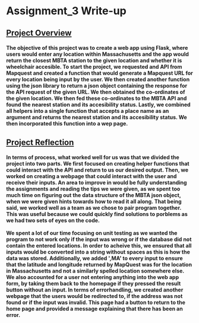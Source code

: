 # <b>Assignment_3 Write-up</b>

## <u><b>Project Overview</b></u>

<h4>
The objective of this project was to create a web app using Flask,  where users would enter any location within Massachusetts and the app would return the closest MBTA station to the given location and whether it is wheelchair accesible. To start the project, we requested and API from Mapquest and created a function that would generate a Mapquest URL for every location being input by the user. We then created another function using the json library to return a json object containing the response for the API request of the given URL. We then obtained the co-ordinates of the given location. We then fed these co-ordinates to the MBTA API and found the nearest station and its accesibility status. Lastly, we combined all helpers into a single function that accepts a place name as an argument and returns the nearest station and its accesibility status. We then incorporated this function into a wep page.
</h4> 


## <u><b>Project Reflection </u></b>

<h4> 
In terms of process, what worked well for us was that we divided the project into two parts. We first focused on creating helper functions that could interact with the API and return to us our desired output. Then, we worked on creating a webpage that could interact with the user and receive their inputs. An area to improve in would be fully understanding the assignments and reading the tips we were given, as we spent too much time on figuring out the data structure of the MBTA json object, when we were given hints towards how to read it all along. That being said, we worked well as a team as we chose to pair program together. This was useful because we could quickly find solutions to porblems as we had two sets of eyes on the code. 
<br>
<br>
We spent a lot of our time focusing on unit testing as we wanted the program to not work only if the input was wrong or if the database did not contain the entered locations. In order to acheive this, we ensured that all inputs would be converted into a string without spaces as this is how the data was stored. Additionally, we added ',MA' to every input to ensure that the latitude and longitude returned by MapQuest was for the location in Massachusetts and not a similarly spelled location somewhere else. 
We also accounted for a user not entering anything into the web app form, by taking them back to the homepage if they pressed the result button without an input. In terms of errorhandling, we created another webpage that the users would be redirected to, if the address was not found or if the input was invalid. This page had a button to return to the home page and provided a message explaining that there has been an error. 
</h4>

